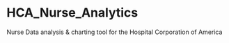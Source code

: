 # HCA_Nurse_Analytics
Nurse Data analysis &amp; charting tool for the Hospital Corporation of America
